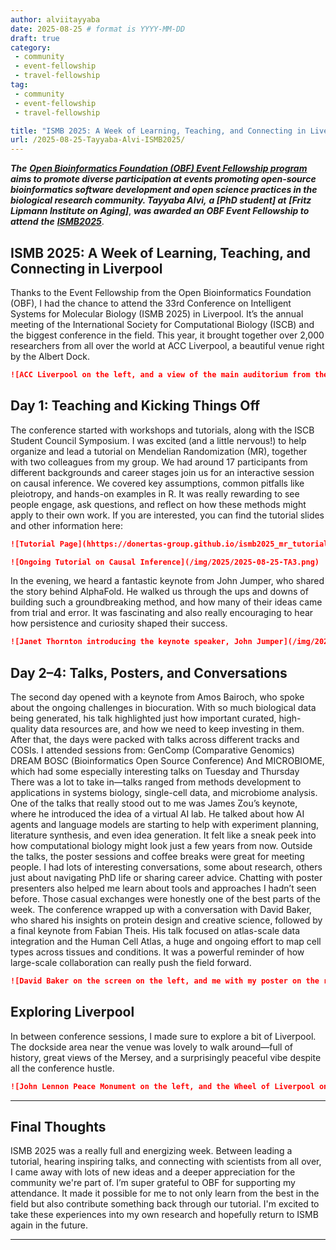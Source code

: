 ```yaml
---
author: alviitayyaba
date: 2025-08-25 # format is YYYY-MM-DD
draft: true
category: 
 - community
 - event-fellowship
 - travel-fellowship
tag:
 - community
 - event-fellowship
 - travel-fellowship

title: "ISMB 2025: A Week of Learning, Teaching, and Connecting in Liverpool"
url: /2025-08-25-Tayyaba-Alvi-ISMB2025/
---
```


**_The_** [**_Open Bioinformatics Foundation (OBF) Event Fellowship program_**](/travel-awards) **_aims to promote diverse participation at events promoting open-source bioinformatics software development and open science practices in the biological research community. Tayyaba Alvi,_** _**a [PhD student] at**_ _**[Fritz Lipmann Institute on Aging]**_, **_was awarded an OBF Event Fellowship to attend_** _**the**_ **_[ISMB2025](https://www.iscb.org/ismbeccb2025/home)_**.



## ISMB 2025: A Week of Learning, Teaching, and Connecting in Liverpool

Thanks to the Event Fellowship from the Open Bioinformatics Foundation (OBF), I had the chance to attend the 33rd Conference on Intelligent Systems for Molecular Biology (ISMB 2025) in Liverpool. It’s the annual meeting of the International Society for Computational Biology (ISCB) and the biggest conference in the field. This year, it brought together over 2,000 researchers from all over the world at ACC Liverpool, a beautiful venue right by the Albert Dock.

```markdown
![ACC Liverpool on the left, and a view of the main auditorium from the back, on the right](/img/2025/2025-08-25-TA1.png)
```

## Day 1: Teaching and Kicking Things Off
The conference started with workshops and tutorials, along with the ISCB Student Council Symposium. I was excited (and a little nervous!) to help organize and lead a tutorial on Mendelian Randomization (MR), together with two colleagues from my group. We had around 17 participants from different backgrounds and career stages join us for an interactive session on causal inference. We covered key assumptions, common pitfalls like pleiotropy, and hands-on examples in R. It was really rewarding to see people engage, ask questions, and reflect on how these methods might apply to their own work. If you are interested, you can find the tutorial slides and other information here: 

```markdown
![Tutorial Page](hhttps://donertas-group.github.io/ismb2025_mr_tutorial/)
```
```markdown
![Ongoing Tutorial on Causal Inference](/img/2025/2025-08-25-TA3.png)
```
In the evening, we heard a fantastic keynote from John Jumper, who shared the story behind AlphaFold. He walked us through the ups and downs of building such a groundbreaking method, and how many of their ideas came from trial and error. It was fascinating and also really encouraging to hear how persistence and curiosity shaped their success.

```markdown
![Janet Thornton introducing the keynote speaker, John Jumper](/img/2025/2025-08-25-TA2.png)
```
## Day 2–4: Talks, Posters, and Conversations
The second day opened with a keynote from Amos Bairoch, who spoke about the ongoing challenges in biocuration. With so much biological data being generated, his talk highlighted just how important curated, high-quality data resources are, and how we need to keep investing in them.
After that, the days were packed with talks across different tracks and COSIs. I attended sessions from:
GenComp (Comparative Genomics)
DREAM 
BOSC (Bioinformatics Open Source Conference)
And MICROBIOME, which had some especially interesting talks on Tuesday and Thursday
There was a lot to take in—talks ranged from methods development to applications in systems biology, single-cell data, and microbiome analysis. One of the talks that really stood out to me was James Zou’s keynote, where he introduced the idea of a virtual AI lab. He talked about how AI agents and language models are starting to help with experiment planning, literature synthesis, and even idea generation. It felt like a sneak peek into how computational biology might look just a few years from now.
Outside the talks, the poster sessions and coffee breaks were great for meeting people. I had lots of interesting conversations, some about research, others just about navigating PhD life or sharing career advice. Chatting with poster presenters also helped me learn about tools and approaches I hadn’t seen before. Those casual exchanges were honestly one of the best parts of the week.
The conference wrapped up with a conversation with David Baker, who shared his insights on protein design and creative science, followed by a final keynote from Fabian Theis. His talk focused on atlas-scale data integration and the Human Cell Atlas, a huge and ongoing effort to map cell types across tissues and conditions. It was a powerful reminder of how large-scale collaboration can really push the field forward.

```markdown
![David Baker on the screen on the left, and me with my poster on the right](/img/2025/2025-08-25-TA4.png)
```

## Exploring Liverpool
In between conference sessions, I made sure to explore a bit of Liverpool. The dockside area near the venue was lovely to walk around—full of history, great views of the Mersey, and a surprisingly peaceful vibe despite all the conference hustle. 

```markdown
![John Lennon Peace Monument on the left, and the Wheel of Liverpool on the right](/img/2025/2025-08-25-TA5.png)
```

---

## Final Thoughts
ISMB 2025 was a really full and energizing week. Between leading a tutorial, hearing inspiring talks, and connecting with scientists from all over, I came away with lots of new ideas and a deeper appreciation for the community we're part of.
I’m super grateful to OBF for supporting my attendance. It made it possible for me to not only learn from the best in the field but also contribute something back through our tutorial. I'm excited to take these experiences into my own research and hopefully return to ISMB again in the future.

---

